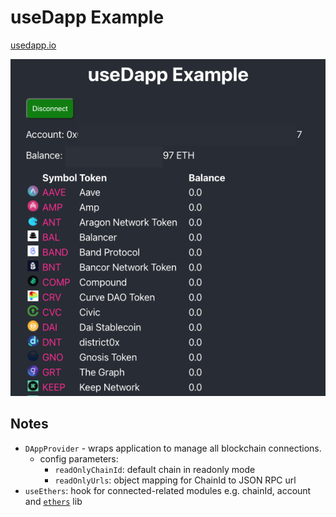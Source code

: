 # useDapp Example

[usedapp.io](https://usedapp.io/)

![Screenshot](./usedapp-example.png)

## Notes

* `DAppProvider` - wraps application to manage all blockchain connections.
    * config parameters:
        * `readOnlyChainId`: default chain in readonly mode
        * `readOnlyUrls`: object mapping for ChainId to JSON RPC url
* `useEthers`: hook for connected-related modules e.g. chainId, account and [`ethers`](ethers.io) lib